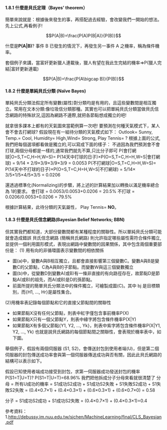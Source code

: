 #### 1.8.1 什麼是貝氏定理（Bayes' theorem）
簡單來說就是：根據後來發生的事，再搭配過去經驗，會改變我們一開始的想法。
先上公式,再看例子!

$$P(A|B)=\frac{P(A)P(B|A)}{P(B)}$$

什麼是**P(A|B)**? 事件 B 已發生的情況下，再發生另一事件 A 之機率，稱為條件機率。

套個例子來講，當富奸更新獵人連載後，獵人有望在我此生完結的機率=>P(獵人完結|富奸更新連載)

$$P(A|B)=\frac{P(A\bigcap B)}{P(B)}$$


#### 1.8.2 什麼是單純貝氏分類 (Naïve Bayes)
單純貝氏分類法假定所有變數(屬性)對分類均是有用的，且這些變數間是相互獨立。常用在文本分類:像垃圾信分類那種。其實也可以把單純貝氏分類當做貝氏信念網路的特殊狀況,這因為網路不邊際,就把各節點想成獨立的吧!

就拿很多課本上都有的天氣圖來當範例算一次吧!
要預測在何種天氣模式下，某人會不會去打網球? 假設現在有一組待分類的天氣模式如下：
Outlook= Sunny, Temp.= Cool, Humidity= High,Wind= Strong, Play Tennis= ?
根據上面的公式,我們把每個選項都看做是獨立的,可以寫成下面的樣子：
不過因為我們預測會不會打球,兩個分母都是一樣的,通常我們就先不算,只比分子即可
P(會打網球|O=S,T=C,H=H,W=S)= P(14天中打球的日子)×P(O=S,T=C,H=H,W=S|會打網球)
= 9/14 × 2/9×3/9×3/9×3/9 = 0.0053
P(不打網球|O=S,T=C,H=H,W=S)= P(14天中不打球的日子)×P(O=S,T=C,H=H,W=S|不打網球)
= 5/14× 3/5×1/5×4/5×3/5 = 0.0206

還透過標準化(Normalizing)的步驟，將上述的計算結果加以轉換以滿足機率總合為 1的要求。
會打球 = 0.0053/0.0053+0.0206 = 20.5%
不打球 = 0.0206/0.0053+0.0206 = 79.5%

根據計算結果，此待分類的天氣屬性， Play Tennis= **NO**。

#### 1.8.3 什麼是貝氏信念網路(Bayesian Belief Networks; BBN)
但其實我們都知道，大部份變數間都有某種程度的關聯性。所以單純貝氏分類可能就會造成錯誤
貝氏信念網路 (簡稱貝氏網路) 則允許指定哪些屬性需符合條件獨立,並提供一個利用圖形模式，表現出網路中變數間的因果關係，其中包含兩個重要部份是：
(1) 用有向的非循環圖表示變數間的相依關係
* 圖(a)中，變數A與B相互獨立，且都會直接影響第三個變數C。變數A與B是變數C的父節點，C為A與B的子節點。而變數W與這三個變數獨立
* 圖(b)中，從變數D到變數A(或B)有一條非直接的有向路徑存在，故節點D是節點A(或B)的祖先，而A(或B)是D的孫節點。
* 前面所提的簡單貝氏分類法中的條件獨立，可繪製成圖(C)。其中 bj 是目標類別，而{H1, …, Hr}是屬性集合。

(2)用機率表記錄每個節點和它的直接父節點間的關聯性
* 如果節點X沒有任何父節點，則表中紅字僅包含事前機率P(X)
* 如果節點X只有一個父節點Y，則表中綠字將包含條件機率P(X|Y)
* 如果節點X有多個父節點{Y1, Y2, …, Yk}，則表中紫字將包含條件機率P(X|Y1, Y2, …, Yk)
也就是說貝氏網路的每個節點間之關聯性，會表現於機率表中，如下圖。

舉個例子，假設有兩個伺服器 (S1, S2)，會傳送封包到使用者端(U)，但是第二個伺服器的封包傳送成功率會與第一個伺服器傳送成功與否有關，因此此貝氏網路的結構可以表示如下。

假設已知使用者端成功接受到封包，求第一伺服器成功發送封包的機率 P(S1=T|U=T)? 
P(S1=T|U=T)=68.96% 我們把他拆成分子分母來看就很清楚了
分母 = 所有U成功的機率 
= S1成功S2成功 + S1成功S2失敗 + S1失敗S2成功 + S1失敗S2失敗
= (0.4×0.7×1) + (0.4×0.3×1) + (0.6×0.3×1) + (0.6×0.7×0) = 0.58

分子 = S1成功S2成功 + S1成功S2失敗 = (0.4×0.7×1) + (0.4×0.3×1)=0.4

參考資料：
1.http://debussy.im.nuu.edu.tw/sjchen/MachineLearning/final/CLS_Bayesian.pdf
